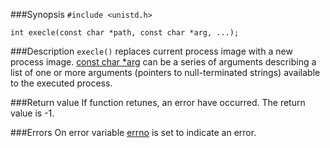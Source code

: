 ###Synopsis
`#include <unistd.h>`

`int execle(const char *path, const char *arg, ...);`

###Description
`execle()` replaces current process image with a new process image. <u>const char *arg</u> can be a series of arguments describing a list of one or more arguments (pointers to null-terminated strings) available to the executed process.

###Return value
If function retunes, an error have occurred. The return value is -1. 

###Errors
On error variable <u>errno</u> is set to indicate an error.
